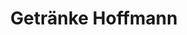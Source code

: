 ---
title: "Getränke Hoffmann"
url: /oranienburg/getraenke-hoffmann-berliner-strasse/
shop: Getränke
---
